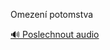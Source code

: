 
Omezení potomstva

[🔊 Poslechnout audio](/data/7-paragraphs/audio/chapter_132/para_003-Omezen-potomstva.mp3)
